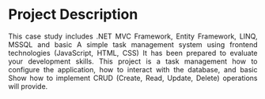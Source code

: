 # Project Description

<div style="text-align:justify">
  
This case study includes .NET MVC Framework, Entity Framework, LINQ, MSSQL and basic
A simple task management system using frontend technologies (JavaScript, HTML, CSS)
It has been prepared to evaluate your development skills. This project is a task management
how to configure the application, how to interact with the database, and basic
Show how to implement CRUD (Create, Read, Update, Delete) operations
will provide.
</div>



